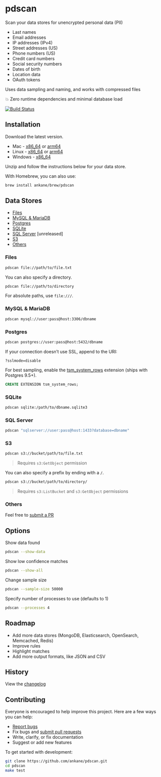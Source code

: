 # pdscan

Scan your data stores for unencrypted personal data (PII)

- Last names
- Email addresses
- IP addresses (IPv4)
- Street addresses (US)
- Phone numbers (US)
- Credit card numbers
- Social security numbers
- Dates of birth
- Location data
- OAuth tokens

Uses data sampling and naming, and works with compressed files

:boom: Zero runtime dependencies and minimal database load

[![Build Status](https://github.com/ankane/pdscan/workflows/build/badge.svg?branch=master)](https://github.com/ankane/pdscan/actions)

## Installation

Download the latest version.

- Mac - [x86_64](https://github.com/ankane/pdscan/releases/download/v0.1.3/pdscan_0.1.3_Darwin_x86_64.zip) or [arm64](https://github.com/ankane/pdscan/releases/download/v0.1.3/pdscan_0.1.3_Darwin_arm64.zip)
- Linux - [x86_64](https://github.com/ankane/pdscan/releases/download/v0.1.3/pdscan_0.1.3_Linux_x86_64.zip) or [arm64](https://github.com/ankane/pdscan/releases/download/v0.1.3/pdscan_0.1.3_Linux_arm64.zip)
- Windows - [x86_64](https://github.com/ankane/pdscan/releases/download/v0.1.3/pdscan_0.1.3_Windows_x86_64.zip)

Unzip and follow the instructions below for your data store.

With Homebrew, you can also use:

```sh
brew install ankane/brew/pdscan
```

## Data Stores

- [Files](#files)
- [MySQL & MariaDB](#mysql--mariadb)
- [Postgres](#postgres)
- [SQLite](#sqlite)
- [SQL Server](#sql-server) [unreleased]
- [S3](#s3)
- [Others](#others)

### Files

```sh
pdscan file://path/to/file.txt
```

You can also specify a directory.

```sh
pdscan file://path/to/directory
```

For absolute paths, use `file:///`.

### MySQL & MariaDB

```sh
pdscan mysql://user:pass@host:3306/dbname
```

### Postgres

```sh
pdscan postgres://user:pass@host:5432/dbname
```

If your connection doesn’t use SSL, append to the URI:

```
?sslmode=disable
```

For best sampling, enable the [tsm_system_rows](https://www.postgresql.org/docs/current/tsm-system-rows.html) extension (ships with Postgres 9.5+).

```sql
CREATE EXTENSION tsm_system_rows;
```

### SQLite

```sh
pdscan sqlite:/path/to/dbname.sqlite3
```

### SQL Server

```sh
pdscan "sqlserver://user:pass@host:1433?database=dbname"
```

### S3

```sh
pdscan s3://bucket/path/to/file.txt
```

> Requires `s3:GetObject` permission

You can also specify a prefix by ending with a `/`.

```sh
pdscan s3://bucket/path/to/directory/
```

> Requires `s3:ListBucket` and `s3:GetObject` permissions

### Others

Feel free to [submit a PR](https://github.com/ankane/pdscan/pulls)

## Options

Show data found

```sh
pdscan --show-data
```

Show low confidence matches

```sh
pdscan --show-all
```

Change sample size

```sh
pdscan --sample-size 50000
```

Specify number of processes to use (defaults to 1)

```sh
pdscan --processes 4
```

## Roadmap

- Add more data stores (MongoDB, Elasticsearch, OpenSearch, Memcached, Redis)
- Improve rules
- Highlight matches
- Add more output formats, like JSON and CSV

## History

View the [changelog](https://github.com/ankane/pdscan/blob/master/CHANGELOG.md)

## Contributing

Everyone is encouraged to help improve this project. Here are a few ways you can help:

- [Report bugs](https://github.com/ankane/pdscan/issues)
- Fix bugs and [submit pull requests](https://github.com/ankane/pdscan/pulls)
- Write, clarify, or fix documentation
- Suggest or add new features

To get started with development:

```sh
git clone https://github.com/ankane/pdscan.git
cd pdscan
make test
```
